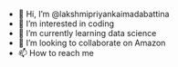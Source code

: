 - 👋 Hi, I’m @lakshmipriyankaimadabattina
- 👀 I’m interested in coding
- 🌱 I’m currently learning data science
- 💞️ I’m looking to collaborate on Amazon
- 📫 How to reach me  

<!---
lakshmipriyankaimadabattina/lakshmipriyankaimadabattina is a ✨ special ✨ repository because its `README.md` (this file) appears on your GitHub profile.
You can click the Preview link to take a look at your changes.
--->
